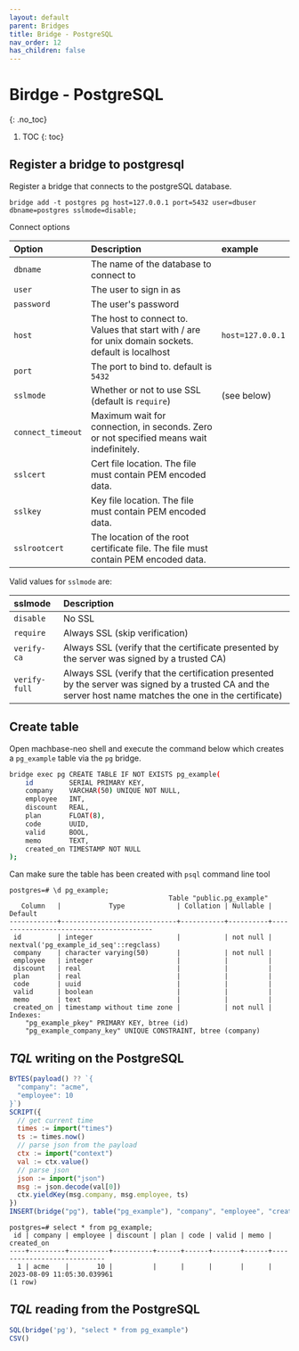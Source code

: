 ```yaml
---
layout: default
parent: Bridges
title: Bridge - PostgreSQL
nav_order: 12
has_children: false
---
```


# Birdge - PostgreSQL
{: .no_toc}

1. TOC
{: toc}

## Register a bridge to postgresql

Register a bridge that connects to the postgreSQL database.

```
bridge add -t postgres pg host=127.0.0.1 port=5432 user=dbuser dbname=postgres sslmode=disable;
```

Connect options

| Option            | Description                            | example         |
| :-----------      | :---------------------------------     | :-------------  |
| `dbname`          | The name of the database to connect to |                 |
| `user`            | The user to sign in as                 |                 |
| `password`        | The user's password                    |                 |
| `host`            | The host to connect to. Values that start with / are for unix domain sockets. default is localhost | `host=127.0.0.1` |
| `port`            | The port to bind to. default is `5432` |     |
| `sslmode`         | Whether or not to use SSL (default is `require`)  | (see below) |
| `connect_timeout` | Maximum wait for connection, in seconds. Zero or not specified means wait indefinitely. |  |
| `sslcert`         | Cert file location. The file must contain PEM encoded data.   |  |
| `sslkey`          | Key file location. The file must contain PEM encoded data.    |  |
| `sslrootcert`     | The location of the root certificate file. The file must contain PEM encoded data. |  |

<!-- | `fallback_application_name` | An application_name to fall back to if one isn't provided. | -->

Valid values for `sslmode` are:

| sslmode       |  Description                      |
|:------------  | :---------------------------------|
| `disable`     | No SSL                            |
| `require`     | Always SSL (skip verification)    |
| `verify-ca`   | Always SSL (verify that the certificate presented by the server was signed by a trusted CA) |
| `verify-full` | Always SSL (verify that the certification presented by the server was signed by a trusted CA and the server host name matches the one in the certificate)|


## Create table

Open machbase-neo shell and execute the command below which creates a `pg_example` table via the `pg` bridge.

```sh
bridge exec pg CREATE TABLE IF NOT EXISTS pg_example(
    id         SERIAL PRIMARY KEY,
    company    VARCHAR(50) UNIQUE NOT NULL,
    employee   INT,
    discount   REAL,
    plan       FLOAT(8),
    code       UUID,
    valid      BOOL,
    memo       TEXT,
    created_on TIMESTAMP NOT NULL
);
```

Can make sure the table has been created with `psql` command line tool

```
postgres=# \d pg_example;
                                        Table "public.pg_example"
   Column   |            Type             | Collation | Nullable |                Default                 
------------+-----------------------------+-----------+----------+----------------------------------------
 id         | integer                     |           | not null | nextval('pg_example_id_seq'::regclass)
 company    | character varying(50)       |           | not null | 
 employee   | integer                     |           |          | 
 discount   | real                        |           |          | 
 plan       | real                        |           |          | 
 code       | uuid                        |           |          | 
 valid      | boolean                     |           |          | 
 memo       | text                        |           |          | 
 created_on | timestamp without time zone |           | not null | 
Indexes:
    "pg_example_pkey" PRIMARY KEY, btree (id)
    "pg_example_company_key" UNIQUE CONSTRAINT, btree (company)

```

## *TQL* writing on the PostgreSQL

```js
BYTES(payload() ?? `{
  "company": "acme",
  "employee": 10
}`)
SCRIPT({
  // get current time
  times := import("times")
  ts := times.now()
  // parse json from the payload
  ctx := import("context")
  val := ctx.value()
  // parse json
  json := import("json")
  msg := json.decode(val[0])
  ctx.yieldKey(msg.company, msg.employee, ts)
})
INSERT(bridge("pg"), table("pg_example"), "company", "employee", "created_on")
```

```
postgres=# select * from pg_example;
 id | company | employee | discount | plan | code | valid | memo |         created_on         
----+---------+----------+----------+------+------+-------+------+----------------------------
  1 | acme    |       10 |          |      |      |       |      | 2023-08-09 11:05:30.039961
(1 row)
```

## *TQL* reading from the PostgreSQL

```js
SQL(bridge('pg'), "select * from pg_example")
CSV()
```
